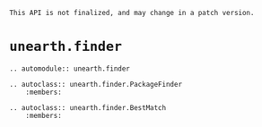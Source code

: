 ```{caution}
This API is not finalized, and may change in a patch version.
```

# `unearth.finder`

```{eval-rst}
.. automodule:: unearth.finder

.. autoclass:: unearth.finder.PackageFinder
    :members:

.. autoclass:: unearth.finder.BestMatch
    :members:
```
